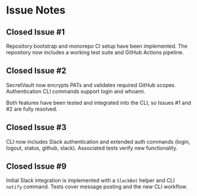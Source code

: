 # Issue Notes

## Closed Issue #1
Repository bootstrap and monorepo CI setup have been implemented. The repository now includes a working test suite and GitHub Actions pipeline.

## Closed Issue #2
SecretVault now encrypts PATs and validates required GitHub scopes. Authentication CLI commands support login and whoami.

Both features have been tested and integrated into the CLI, so Issues #1 and #2 are fully resolved.

## Closed Issue #3
CLI now includes Slack authentication and extended auth commands (login, logout, status, github, slack). Associated tests verify new functionality.

## Closed Issue #9
Initial Slack integration is implemented with a `SlackBot` helper and CLI `notify` command. Tests cover message posting and the new CLI workflow.
